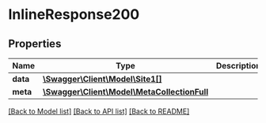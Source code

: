 # InlineResponse200

## Properties
Name | Type | Description | Notes
------------ | ------------- | ------------- | -------------
**data** | [**\Swagger\Client\Model\Site1[]**](Site1.md) |  | [optional] 
**meta** | [**\Swagger\Client\Model\MetaCollectionFull**](MetaCollectionFull.md) |  | [optional] 

[[Back to Model list]](../../README.md#documentation-for-models) [[Back to API list]](../../README.md#documentation-for-api-endpoints) [[Back to README]](../../README.md)

